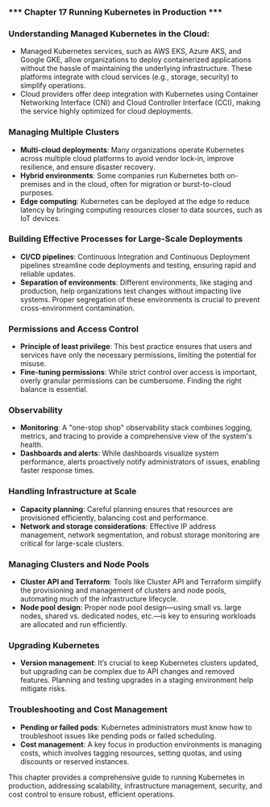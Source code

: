 ### *** Chapter 17 Running Kubernetes in Production ***

### **Understanding Managed Kubernetes in the Cloud**:

- Managed Kubernetes services, such as AWS EKS, Azure AKS, and Google GKE, allow organizations to deploy containerized applications without the hassle of maintaining the underlying infrastructure. These platforms integrate with cloud services (e.g., storage, security) to simplify operations.
- Cloud providers offer deep integration with Kubernetes using Container Networking Interface (CNI) and Cloud Controller Interface (CCI), making the service highly optimized for cloud deployments.

### **Managing Multiple Clusters**
- **Multi-cloud deployments**: Many organizations operate Kubernetes across multiple cloud platforms to avoid vendor lock-in, improve resilience, and ensure disaster recovery.
- **Hybrid environments**: Some companies run Kubernetes both on-premises and in the cloud, often for migration or burst-to-cloud purposes.
- **Edge computing**: Kubernetes can be deployed at the edge to reduce latency by bringing computing resources closer to data sources, such as IoT devices.

### **Building Effective Processes for Large-Scale Deployments**
- **CI/CD pipelines**: Continuous Integration and Continuous Deployment pipelines streamline code deployments and testing, ensuring rapid and reliable updates.
- **Separation of environments**: Different environments, like staging and production, help organizations test changes without impacting live systems. Proper segregation of these environments is crucial to prevent cross-environment contamination.
  
### **Permissions and Access Control**
- **Principle of least privilege**: This best practice ensures that users and services have only the necessary permissions, limiting the potential for misuse.
- **Fine-tuning permissions**: While strict control over access is important, overly granular permissions can be cumbersome. Finding the right balance is essential.

### **Observability**
- **Monitoring**: A "one-stop shop" observability stack combines logging, metrics, and tracing to provide a comprehensive view of the system's health.
- **Dashboards and alerts**: While dashboards visualize system performance, alerts proactively notify administrators of issues, enabling faster response times.

### **Handling Infrastructure at Scale**
- **Capacity planning**: Careful planning ensures that resources are provisioned efficiently, balancing cost and performance.
- **Network and storage considerations**: Effective IP address management, network segmentation, and robust storage monitoring are critical for large-scale clusters.

### **Managing Clusters and Node Pools**
- **Cluster API and Terraform**: Tools like Cluster API and Terraform simplify the provisioning and management of clusters and node pools, automating much of the infrastructure lifecycle.
- **Node pool design**: Proper node pool design—using small vs. large nodes, shared vs. dedicated nodes, etc.—is key to ensuring workloads are allocated and run efficiently.

### **Upgrading Kubernetes**
- **Version management**: It’s crucial to keep Kubernetes clusters updated, but upgrading can be complex due to API changes and removed features. Planning and testing upgrades in a staging environment help mitigate risks.

### **Troubleshooting and Cost Management**
- **Pending or failed pods**: Kubernetes administrators must know how to troubleshoot issues like pending pods or failed scheduling.
- **Cost management**: A key focus in production environments is managing costs, which involves tagging resources, setting quotas, and using discounts or reserved instances.

This chapter provides a comprehensive guide to running Kubernetes in production, addressing scalability, infrastructure management, security, and cost control to ensure robust, efficient operations.